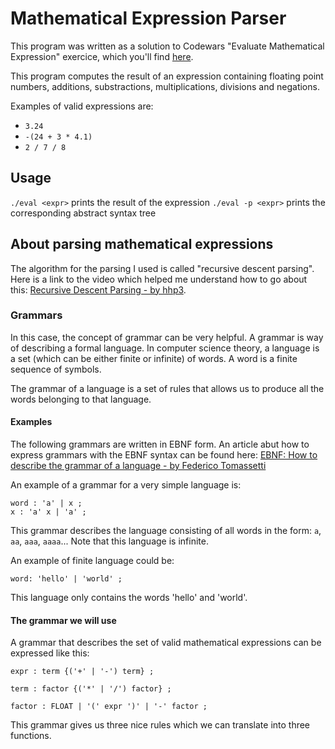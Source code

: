 # Mathematical Expression Parser

This program was written as a solution to Codewars "Evaluate Mathematical Expression" exercice, which you'll find [here](https://www.codewars.com/kata/52a78825cdfc2cfc87000005).

This program computes the result of an expression containing floating point numbers, additions, substractions, multiplications, divisions and negations.

Examples of valid expressions are:
- `3.24`
- `-(24 + 3 * 4.1)`
- `2 / 7 / 8`

## Usage

`./eval <expr>` prints the result of the expression
`./eval -p <expr>` prints the corresponding abstract syntax tree

## About parsing mathematical expressions

The algorithm for the parsing I used is called "recursive descent parsing".
Here is a link to the video which helped me understand how to go about this: [Recursive Descent Parsing - by hhp3](https://www.youtube.com/watch?v=SToUyjAsaFk&t=271s).

### Grammars

In this case, the concept of grammar can be very helpful.
A grammar is way of describing a formal language.
In computer science theory, a language is a set (which can be either finite or infinite) of words.
A word is a finite sequence of symbols.

The grammar of a language is a set of rules that allows us to produce all the words belonging to that language.

#### Examples

The following grammars are written in EBNF form. An article abut how to express grammars with the EBNF syntax can be found here:
[EBNF: How to describe the grammar of a language - by Federico Tomassetti](https://tomassetti.me/ebnf/)

An example of a grammar for a very simple language is:
```
word : 'a' | x ;
x : 'a' x | 'a' ;
```
This grammar describes the language consisting of all words in the form: `a`, `aa`, `aaa`, `aaaa`...
Note that this language is infinite.

An example of finite language could be:
```
word: 'hello' | 'world' ;
```
This language only contains the words 'hello' and 'world'.

#### The grammar we will use

A grammar that describes the set of valid mathematical expressions can be expressed like this:
```
expr : term {('+' | '-') term} ;

term : factor {('*' | '/') factor} ;

factor : FLOAT | '(' expr ')' | '-' factor ;
```

This grammar gives us three nice rules which we can translate into three functions.
